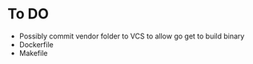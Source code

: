 # To DO
* Possibly commit vendor folder to VCS to allow go get to build binary
* Dockerfile
* Makefile
